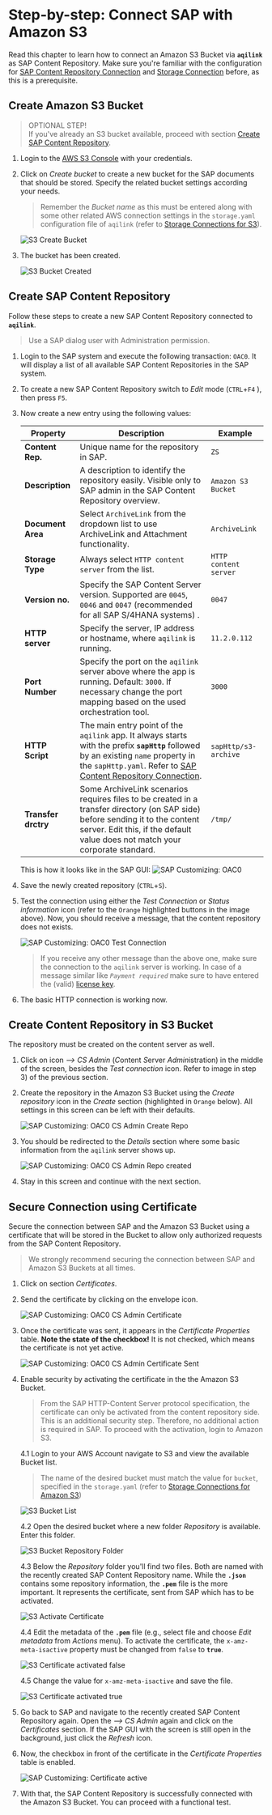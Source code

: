 # Step-by-step: Connect SAP with Amazon S3
Read this chapter to learn how to connect an Amazon S3 Bucket via **`aqilink`** as SAP Content Repository. Make sure you're familiar with the configuration for [SAP Content Repository Connection](/installation/#sap-http-content-server-connection) and [Storage Connection](/configuration/aqishare/#storage-connections) before, as this is a prerequisite.

## Create Amazon S3 Bucket

> OPTIONAL STEP!<br/>If you've already an S3 bucket available, proceed with section [Create SAP Content Repository](#Create-SAP-Content-Repository).

1) Login to the [AWS S3 Console](https://s3.console.aws.amazon.com/) with your credentials.
2) Click on *Create bucket* to create a new bucket for the SAP documents that should be stored. Specify the related bucket settings according your needs.

   > Remember the *Bucket name* as this must be entered along with some other related AWS connection settings  in the `storage.yaml` configuration file of `aqilink` (refer to [Storage Connections for S3](/configuration/aqilink/#amazon-s3-bucket)).  

   ![S3 Create Bucket](../../_media/sap_customizing/s3/s3_bucket_create.jpg)

3) The bucket has been created.

   ![S3 Bucket Created](../../_media/sap_customizing/s3/s3_bucket_created_success.jpg)


## Create SAP Content Repository
Follow these steps to create a new SAP Content Repository connected to **`aqilink`**.

> Use a SAP dialog user with Administration permission.

1) Login to the SAP system and execute the following transaction: `OAC0`. It will display a list of all available SAP Content Repositories in the SAP system.
2) To create a new SAP Content Repository switch to *Edit* mode (`CTRL`+`F4` ), then press `F5`.  
3) Now create a new entry using the following values:

   | Property      | Description | Example |
   | ----------- | ----------- | ----------- | 
   | **Content Rep.** | Unique name for the repository in SAP.  |  `ZS` |
   | **Description** | A description to identify the repository easily. Visible only to SAP admin in the SAP Content Repository overview.  |  `Amazon S3 Bucket` |
   | **Document Area** | Select `ArchiveLink` from the dropdown list to use ArchiveLink and Attachment functionality. |  `ArchiveLink` |
   | **Storage Type** | Always select `HTTP content server` from the list. |  `HTTP content server` |
   | **Version no.** | Specify the SAP Content Server version. Supported are `0045`, `0046` and `0047` (recommended for all SAP S/4HANA systems) . |  `0047` |
   | **HTTP server** | Specify the server, IP address or hostname, where `aqilink` is running. |  `11.2.0.112` |
   | **Port Number** | Specify the port on the `aqilink` server above where the app is running. Default: `3000`. If necessary change the port mapping based on the used orchestration tool. |  `3000` |
   | **HTTP Script** | The main entry point of the `aqilink` app. It always starts with the prefix **`sapHttp`** followed by an existing `name` property in the `sapHttp.yaml`. Refer to [SAP Content Repository Connection](/configuration/aqilink/#sap-http-content-server-connection). |  `sapHttp/s3-archive` |
   | **Transfer drctry** | Some ArchiveLink scenarios requires files to be created in a transfer directory (on SAP side) before sending it to the content server. Edit this, if the default value does not match your corporate standard. | `/tmp/`|

   This is how it looks like in the SAP GUI:
   ![SAP Customizing: OAC0](../../_media/sap_customizing/s3/0001_oac0_create.png)

4) Save the newly created repository (`CTRL`+`S`).
5) Test the connection using either the *Test Connection* or *Status information* icon (refer to the `Orange` highlighted buttons in the image above). Now, you should receive a message, that the content repository does not exists.

   ![SAP Customizing: OAC0 Test Connection](../../_media/sap_customizing/s3/0002_oac0_create_test_connection.png)

   > If you receive any other message than the above one, make sure the connection to the `aqilink` server is working. In case of a message similar like *`Payment required`* make sure to have entered the (valid) [license key](/installation/app-configuration?id=enter-license-key). 

6) The basic HTTP connection is working now.

## Create Content Repository in S3 Bucket
The repository must be created on the content server as well. 

1) Click on icon *--> CS Admin* (*C*ontent *S*erver *Admin*istration) in the middle of the screen, besides the *Test connection* icon. Refer to image in step 3) of the previous section.
2) Create the repository in the Amazon S3 Bucket using the *Create repository* icon in the *Create* section (highlighted in `Orange` below). All settings in this screen can be left with their defaults.

   ![SAP Customizing: OAC0 CS Admin Create Repo](../../_media/sap_customizing/s3/0003_oac0_cs_admin_repo.png)

3) You should be redirected to the *Details* section where some basic information from the `aqilink` server shows up.
   
   ![SAP Customizing: OAC0 CS Admin Repo created](../../_media/sap_customizing/s3/0004_oac0_cs_admin_repo_created.png)

4) Stay in this screen and continue with the next section.

## Secure Connection using Certificate
Secure the connection between SAP and the Amazon S3 Bucket using a certificate that will be stored in the Bucket to allow only authorized requests from the SAP Content Repository.

> We strongly recommend securing the connection between SAP and Amazon S3 Buckets at all times.

1) Click on section *Certificates*.
2) Send the certificate by clicking on the envelope icon.
   
   ![SAP Customizing: OAC0 CS Admin Certificate](../../_media/sap_customizing/s3/0005_oac0_cs_admin_certificate.png)

3) Once the certificate was sent, it appears in the *Certificate Properties* table. 
   **Note the state of the checkbox!** It is not checked, which means the certificate is not yet active.

   ![SAP Customizing: OAC0 CS Admin Certificate Sent](../../_media/sap_customizing/s3/0005_oac0_cs_admin_certificate_available.png)

4) Enable security by activating the certificate in the the Amazon S3 Bucket.

   > From the SAP HTTP-Content Server protocol specification, the certificate can only be activated from the content repository side. This is an additional security step. Therefore, no additional action is required in SAP. To proceed with the activation, login to Amazon S3.

   4.1 Login to your AWS Account navigate to S3 and view the available Bucket list. 
      
      > The name of the desired bucket must match the value for `bucket`, specified in the `storage.yaml` (refer to [Storage Connections for Amazon S3](/configuration/aqilink/#amazon-s3-bucket)) 

      ![S3 Bucket List](../../_media/sap_customizing/s3/s3_bucket_overview.jpg)

   4.2 Open the desired bucket where a new folder *Repository* is available. Enter this folder.

      ![S3 Bucket Repository Folder](../../_media/sap_customizing/s3/s3_bucket_folder_repository_after_sap_create_repo.jpg)

   4.3 Below the *Repository* folder you'll find two files. Both are named with the recently created SAP Content Repository name. While the **`.json`** contains some repository information, the **`.pem`** file is the more important. It represents the certificate, sent from SAP which has to be activated.

   ![S3 Activate Certificate](../../_media/sap_customizing/s3/s3_bucket_folder_repository_both_files.jpg)

   4.4 Edit the metadata of the **`.pem`** file (e.g., select file and choose *Edit metadata* from *Actions* menu). To activate the certificate, the `x-amz-meta-isactive` property must be changed from `false` to **`true`**.  
   
   ![S3 Certificate activated false](../../_media/sap_customizing/s3/s3_bucket_folder_repository_file_certificate_details_edit_metadata.jpg)

   4.5 Change the value for `x-amz-meta-isactive` and save the file.

   ![S3 Certificate activated true](../../_media/sap_customizing/s3/s3_bucket_folder_repository_file_certificate_details_edit_metadata_set_active.jpg)



5) Go back to SAP and navigate to the recently created SAP Content Repository again. Open the *--> CS Admin* again and click on the *Certificates* section.
   If the SAP GUI with the screen is still open in the background, just click the *Refresh* icon. 

6) Now, the checkbox in front of the certificate in the *Certificate Properties* table is enabled.

   ![SAP Customizing: Certificate active](../../_media/sap_customizing/s3/0009_oac0_certificate_active.png)

7) With that, the SAP Content Repository is successfully connected with the Amazon S3 Bucket. You can proceed with a functional test.
